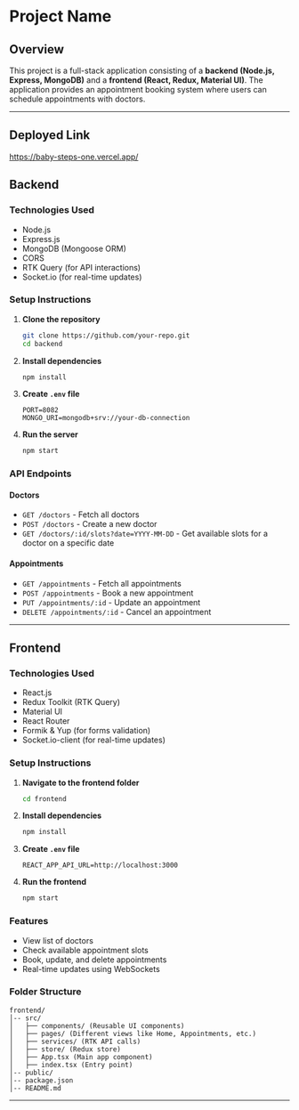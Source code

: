# Project Name

## Overview
This project is a full-stack application consisting of a **backend (Node.js, Express, MongoDB)** and a **frontend (React, Redux, Material UI)**. The application provides an appointment booking system where users can schedule appointments with doctors.

---

## Deployed Link
https://baby-steps-one.vercel.app/

## Backend

### Technologies Used
- Node.js
- Express.js
- MongoDB (Mongoose ORM)
- CORS
- RTK Query (for API interactions)
- Socket.io (for real-time updates)

### Setup Instructions

1. **Clone the repository**
   ```sh
   git clone https://github.com/your-repo.git
   cd backend
   ```

2. **Install dependencies**
   ```sh
   npm install
   ```

3. **Create `.env` file**
   ```env
   PORT=8082
   MONGO_URI=mongodb+srv://your-db-connection
   ```

4. **Run the server**
   ```sh
   npm start
   ```

### API Endpoints
#### **Doctors**
- `GET /doctors` - Fetch all doctors
- `POST /doctors` - Create a new doctor
- `GET /doctors/:id/slots?date=YYYY-MM-DD` - Get available slots for a doctor on a specific date

#### **Appointments**
- `GET /appointments` - Fetch all appointments
- `POST /appointments` - Book a new appointment
- `PUT /appointments/:id` - Update an appointment
- `DELETE /appointments/:id` - Cancel an appointment

---

## Frontend

### Technologies Used
- React.js
- Redux Toolkit (RTK Query)
- Material UI
- React Router
- Formik & Yup (for forms validation)
- Socket.io-client (for real-time updates)

### Setup Instructions

1. **Navigate to the frontend folder**
   ```sh
   cd frontend
   ```

2. **Install dependencies**
   ```sh
   npm install
   ```

3. **Create `.env` file**
   ```env
   REACT_APP_API_URL=http://localhost:3000
   ```

4. **Run the frontend**
   ```sh
   npm start
   ```

### Features
- View list of doctors
- Check available appointment slots
- Book, update, and delete appointments
- Real-time updates using WebSockets

### Folder Structure
```
frontend/
│-- src/
│   ├── components/ (Reusable UI components)
│   ├── pages/ (Different views like Home, Appointments, etc.)
│   ├── services/ (RTK API calls)
│   ├── store/ (Redux store)
│   ├── App.tsx (Main app component)
│   ├── index.tsx (Entry point)
│-- public/
│-- package.json
│-- README.md
```

---

